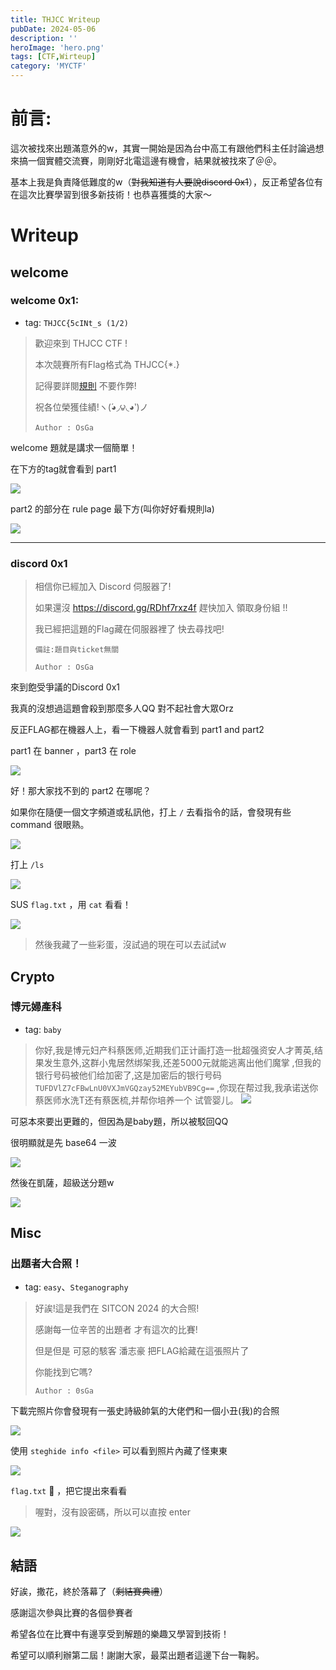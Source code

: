 ```yaml
---
title: THJCC Writeup
pubDate: 2024-05-06
description: ''
heroImage: 'hero.png'
tags: [CTF,Wirteup]
category: 'MYCTF'
---
```


# 前言:
這次被找來出題滿意外的w，其實一開始是因為台中高工有跟他們科主任討論過想來搞一個實體交流賽，剛剛好北電這邊有機會，結果就被找來了＠＠。

基本上我是負責降低難度的w（~~對我知道有人要說discord 0x1~~），反正希望各位有在這次比賽學習到很多新技術！也恭喜獲獎的大家～

# Writeup
## welcome
### welcome 0x1:
- tag: `THJCC{5cINt_s (1/2)`

> 歡迎來到 THJCC CTF !
> 
> 本次競賽所有Flag格式為 THJCC{*.}
> 
> 記得要詳閱[規則](https://ctf.scint.org/rule) 不要作弊!
> 
> 祝各位榮獲佳績!ヽ(́◕◞౪◟◕‵)ノ
> 
> `Author : OsGa`

welcome 題就是講求一個簡單！

在下方的tag就會看到 part1

![](welcome/welcome_part1.png)

part2 的部分在 rule page 最下方(叫你好好看規則la)

![](welcome/welcome_part2.png)

---
### discord 0x1

>相信你已經加入 Discord 伺服器了!
>
> 如果還沒 https://discord.gg/RDhf7rxz4f 趕快加入 領取身份組 !!
>
> 我已經把這題的Flag藏在伺服器裡了 快去尋找吧!
>
> `備註:題目與ticket無關`
> 
> `Author : OsGa`

來到飽受爭議的Discord 0x1

我真的沒想過這題會殺到那麼多人QQ 對不起社會大眾Orz

反正FLAG都在機器人上，看一下機器人就會看到 part1 and part2

part1 在 banner ，part3 在 role

![](discord/bot_profile.png)

好！那大家找不到的 part2 在哪呢？

如果你在隨便一個文字頻道或私訊他，打上 `/` 去看指令的話，會發現有些 command 很眼熟。

![](discord/command.png)

打上 `/ls`

![](discord/ls.png)

SUS `flag.txt` ，用 `cat` 看看！

![](discord/cat.png)

> 然後我藏了一些彩蛋，沒試過的現在可以去試試w

## Crypto
### 博元婦產科
-  tag: `baby`
> 你好,我是博元妇产科蔡医师,近期我们正计画打造一批超强资安人才菁英,结果发生意外,这群小鬼居然绑架我,还差5000元就能逃离出他们魔掌 ,但我的银行号码被他们给加密了,这是加密后的银行号码`TUFDVlZ7cFBwLnU0VXJmVGQzay52MEYubVB9Cg==` ,你现在帮过我,我承诺送你蔡医师水洗T还有蔡医梳,并帮你培养一个 试管婴儿。
> ![](crypto/tsia14.jpeg)

可惡本來要出更難的，但因為是baby題，所以被駁回QQ

很明顯就是先 base64 一波

![](crypto/base64.png)

然後在凱薩，超級送分題w

![](crypto/caesar.png)

## Misc
### 出題者大合照！
- tag: `easy`、`Steganography`
>好誒!這是我們在 SITCON 2024 的大合照!
> 
> 感謝每一位辛苦的出題者 才有這次的比賽!
> 
> 但是但是 可惡的駭客 潘志豪 把FLAG給藏在這張照片了
> 
> 你能找到它嗎?
> 
> `Author : 0sGa`

下載完照片你會發現有一張史詩級帥氣的大佬們和一個小丑(我)的合照

![](misc/chal.png)

使用 `steghide info <file>` 可以看到照片內藏了怪東東

![](misc/info.png)

`flag.txt` 🤔 ，把它提出來看看
> 喔對，沒有設密碼，所以可以直按 enter

![](misc/demo.png)


## 結語
好誒，撒花，終於落幕了（~~剩結賽典禮~~）

感謝這次參與比賽的各個參賽者

希望各位在比賽中有邊享受到解題的樂趣又學習到技術！

希望可以順利辦第二屆！謝謝大家，最菜出題者這邊下台一鞠躬。
